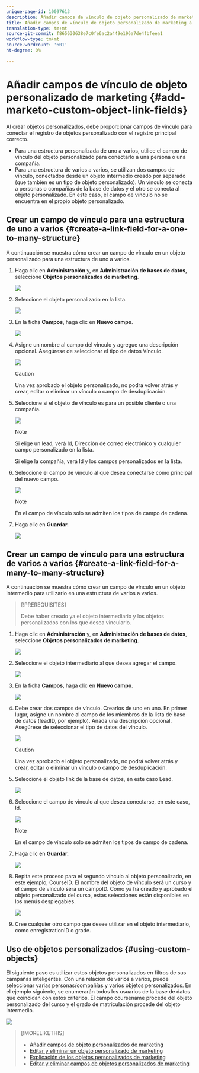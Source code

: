 ```yaml
---
unique-page-id: 10097613
description: Añadir campos de vínculo de objeto personalizado de marketing - Documentos de marketing - Documentación de producto
title: Añadir campos de vínculo de objeto personalizado de marketing a
translation-type: tm+mt
source-git-commit: f865630638e7c0fe6ac2a449e196a7de4fbfeea1
workflow-type: tm+mt
source-wordcount: '601'
ht-degree: 0%

---
```



# Añadir campos de vínculo de objeto personalizado de marketing {#add-marketo-custom-object-link-fields}

Al crear objetos personalizados, debe proporcionar campos de vínculo para conectar el registro de objetos personalizado con el registro principal correcto.

* Para una estructura personalizada de uno a varios, utilice el campo de vínculo del objeto personalizado para conectarlo a una persona o una compañía.
* Para una estructura de varios a varios, se utilizan dos campos de vínculo, conectados desde un objeto intermedio creado por separado (que también es un tipo de objeto personalizado). Un vínculo se conecta a personas o compañías de la base de datos y el otro se conecta al objeto personalizado. En este caso, el campo de vínculo no se encuentra en el propio objeto personalizado.

## Crear un campo de vínculo para una estructura de uno a varios {#create-a-link-field-for-a-one-to-many-structure}

A continuación se muestra cómo crear un campo de vínculo en un objeto personalizado para una estructura de uno a varios.

1. Haga clic en **Administración** y, en **Administración de bases de datos**, seleccione **Objetos personalizados de marketing**.

   ![](assets/image2016-1-18-13-3a25-3a11.png)

1. Seleccione el objeto personalizado en la lista.

   ![](assets/image2016-1-14-15-3a6-3a2.png)

1. En la ficha **Campos**, haga clic en **Nuevo campo**.

   ![](assets/image2015-9-17-14-3a9-3a19.png)

1. Asigne un nombre al campo del vínculo y agregue una descripción opcional. Asegúrese de seleccionar el tipo de datos Vínculo.

   ![](assets/image2015-10-5-13-3a24-3a57.png)

   >[!CAUTION]
   >
   >Una vez aprobado el objeto personalizado, no podrá volver atrás y crear, editar o eliminar un vínculo o campo de desduplicación.

1. Seleccione si el objeto de vínculo es para un posible cliente o una compañía.

   ![](assets/image2015-10-5-13-3a28-3a1.png)

   >[!NOTE]
   >
   >Si elige un lead, verá Id, Dirección de correo electrónico y cualquier campo personalizado en la lista.
   >
   >Si elige la compañía, verá Id y los campos personalizados en la lista.

1. Seleccione el campo de vínculo al que desea conectarse como principal del nuevo campo.

   ![](assets/image2015-10-5-13-3a30-3a6.png)

   >[!NOTE]
   >
   >En el campo de vínculo solo se admiten los tipos de campo de cadena.

1. Haga clic en **Guardar.**

   ![](assets/image2015-10-5-13-3a34-3a0.png)

## Crear un campo de vínculo para una estructura de varios a varios {#create-a-link-field-for-a-many-to-many-structure}

A continuación se muestra cómo crear un campo de vínculo en un objeto intermedio para utilizarlo en una estructura de varios a varios.

>[!PREREQUISITES]
>
>Debe haber creado ya el objeto intermediario y los objetos personalizados con los que desea vincularlo.

1. Haga clic en **Administración** y, en **Administración de bases de datos**, seleccione **Objetos personalizados de marketing**.

   ![](assets/image2016-1-18-9-3a8-3a14.png)

1. Seleccione el objeto intermediario al que desea agregar el campo.

   ![](assets/image2016-1-18-9-3a10-3a29.png)

1. En la ficha **Campos**, haga clic en **Nuevo campo**.

   ![](assets/image2016-1-18-9-3a31-3a43.png)

1. Debe crear dos campos de vínculo. Crearlos de uno en uno. En primer lugar, asigne un nombre al campo de los miembros de la lista de base de datos (leadID, por ejemplo). Añada una descripción opcional. Asegúrese de seleccionar el tipo de datos del vínculo.

   ![](assets/image2016-1-18-9-3a38-3a59.png)

   >[!CAUTION]
   >
   >Una vez aprobado el objeto personalizado, no podrá volver atrás y crear, editar o eliminar un vínculo o campo de desduplicación.

1. Seleccione el objeto link de la base de datos, en este caso Lead.

   ![](assets/image2016-1-18-9-3a50-3a48.png)

1. Seleccione el campo de vínculo al que desea conectarse, en este caso, Id.

   ![](assets/image2016-1-18-9-3a53-3a54.png)

   >[!NOTE]
   >
   >En el campo de vínculo solo se admiten los tipos de campo de cadena.

1. Haga clic en **Guardar.**

   ![](assets/image2016-1-18-9-3a55-3a18.png)

1. Repita este proceso para el segundo vínculo al objeto personalizado, en este ejemplo, CourseID. El nombre del objeto de vínculo será un curso y el campo de vínculo será un campoID. Como ya ha creado y aprobado el objeto personalizado del curso, estas selecciones están disponibles en los menús desplegables.

   ![](assets/image2016-1-18-9-3a57-3a46.png)

1. Cree cualquier otro campo que desee utilizar en el objeto intermediario, como enregistrationID o grade.

## Uso de objetos personalizados {#using-custom-objects}

El siguiente paso es utilizar estos objetos personalizados en filtros de sus campañas inteligentes. Con una relación de varios a varios, puede seleccionar varias personas/compañías y varios objetos personalizados. En el ejemplo siguiente, se enumerarán todos los usuarios de la base de datos que coincidan con estos criterios. El campo coursename procede del objeto personalizado del curso y el grado de matriculación procede del objeto intermedio.

![](assets/image2016-1-14-15-3a57-3a59.png)

>[!MORELIKETHIS]
>
>* [Añadir campos de objeto personalizados de marketing](/help/marketo/product-docs/administration/marketo-custom-objects/add-marketo-custom-object-fields.md)
>* [Editar y eliminar un objeto personalizado de marketing](/help/marketo/product-docs/administration/marketo-custom-objects/edit-and-delete-a-marketo-custom-object.md)
>* [Explicación de los objetos personalizados de marketing](/help/marketo/product-docs/administration/marketo-custom-objects/understanding-marketo-custom-objects.md)
>* [Editar y eliminar campos de objetos personalizados de marketing](/help/marketo/product-docs/administration/marketo-custom-objects/edit-and-delete-marketo-custom-object-fields.md)

